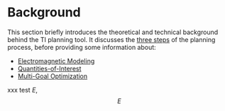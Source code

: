 # Background

This section briefly introduces the theoretical and technical background behind the TI planning tool. It discusses the [three steps](/docs/background/modeling_steps) of the planning process, before providing some information about:
* [Electromagnetic Modeling](/docs/background/electromagnetic_modeling.md)
* [Quantities-of-Interest](/docs/background/electromagnetic_modeling/quantities_of_interest.md)
* [Multi-Goal Optimization](/docs/background/multi_goal_optimization.md)

xxx test $E$, $$E$$
